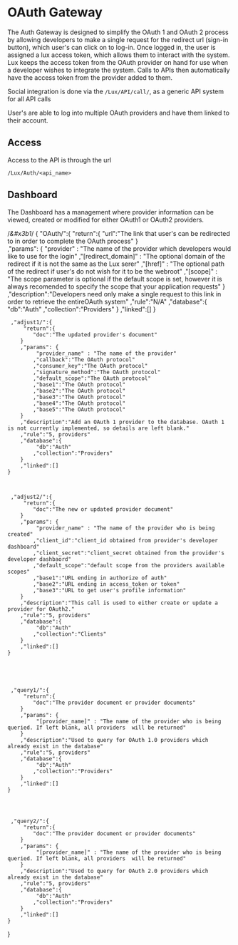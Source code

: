 # OAuth Gateway
The Auth Gateway is designed to simplify the OAuth 1 and OAuth 2 process by allowing developers to make a single request for the redirect url (sign-in button), which user's can click on to log-in. Once logged in, the user is assigned a lux access token, which allows them to interact with the system. Lux keeps the access token from the OAuth provider on hand for use when a developer wishes to integrate the system. Calls to APIs then automatically have the access token from the provider added to them. 

Social integration is done via the `/Lux/API/call/`, as a generic API system for all API calls

User's are able to log into multiple OAuth providers and have them linked to their account. 

## Access
Access to the API is through the url 

```
/Lux/Auth/<api_name>
```

## Dashboard
The Dashboard has a management where provider information can be viewed, created or modified for either OAuth1 or OAuth2 providers. 


/*&#x3b1*/
{
	 "OAuth/":{
		 "return":{
			"url":"The link that user's can be redirected to in order to complete the OAuth process"
		}		
		,"params": {
			 "provider" : "The name of the provider which developers would like to use for the login"
			,"[redirect_domain]" : "The optional domain of the redirect if it is not the same as the Lux serer"
			,"[href]" : "The optional path of the redirect if user's do not wish for it to be the webroot"
			,"[scope]" : "The scope parameter is optional if the default scope is set, however it is always recomended to specify the scope that your application requests"
		}
		,"description":"Developers need only make a single request to this link in order to retrieve the entireOAuth system"
		,"rule":"N/A"
		,"database":{
			 "db":"Auth"
			,"collection":"Providers"
		}
		,"linked":[]
	}



	 ,"adjust1/":{
		 "return":{
			"doc":"The updated provider's document"
		}		
		,"params": {
			 "provider_name" : "The name of the provider"
			,"callback":"The OAuth protocol"
			,"consumer_key":"The OAuth protocol"
			,"signature_method":"The OAuth protocol"
			,"default_scope":"The OAuth protocol"
			,"base1":"The OAuth protocol"
			,"base2":"The OAuth protocol"
			,"base3":"The OAuth protocol"
			,"base4":"The OAuth protocol"
			,"base5":"The OAuth protocol"
		}
		,"description":"Add an OAuth 1 provider to the database. OAuth 1 is not currently implemented, so details are left blank."
		,"rule":"5, providers"
		,"database":{
			 "db":"Auth"
			,"collection":"Providers"
		}
		,"linked":[]
	}



	 ,"adjust2/":{
		 "return":{
			"doc":"The new or updated provider document"
		}		
		,"params": {
			 "provider_name" : "The name of the provider who is being created"
			,"client_id":"client_id obtained from provider's developer dashboard"
			,"client_secret":"client_secret obtained from the provider's developer dashbaord"
			,"default_scope":"default scope from the providers available scopes"
			,"base1":"URL ending in authorize of auth"
			,"base2":"URL ending in access_token or token"
			,"base3":"URL to get user's profile information"
		}
		,"description":"This call is used to either create or update a provider for OAuth2."
		,"rule":"5, providers"
		,"database":{
			 "db":"Auth"
			,"collection":"Clients"
		}
		,"linked":[]
	}





	 ,"query1/":{
		 "return":{
			"doc":"The provider document or provider documents"
		}		
		,"params": {
			 "[provider_name]" : "The name of the provider who is being queried. If left blank, all providers  will be returned"
		}
		,"description":"Used to query for OAuth 1.0 providers which already exist in the database"
		,"rule":"5, providers"
		,"database":{
			 "db":"Auth"
			,"collection":"Providers"
		}
		,"linked":[]
	}




	 ,"query2/":{
		 "return":{
			"doc":"The provider document or provider documents"
		}		
		,"params": {
			 "[provider_name]" : "The name of the provider who is being queried. If left blank, all providers  will be returned"
		}
		,"description":"Used to query for OAuth 2.0 providers which already exist in the database"
		,"rule":"5, providers"
		,"database":{
			 "db":"Auth"
			,"collection":"Providers"
		}
		,"linked":[]
	}

}
